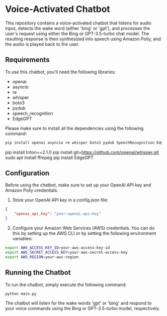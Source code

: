 # Voice-Activated Chatbot

This repository contains a voice-activated chatbot that listens for audio input, detects the wake word (either 'bing' or 'gpt'), and processes the user's request using either the Bing or GPT-3.5-turbo chat model. The resulting response is then synthesized into speech using Amazon Polly, and the audio is played back to the user.


## Requirements
To use this chatbot, you'll need the following libraries:
- openai
- asyncio
- re
- whisper
- boto3
- pydub
- speech_recognition
- EdgeGPT

Please make sure to install all the dependencies using the following command:
```py
pip install openai asyncio re whisper boto3 pydub SpeechRecognition EdgeGPT
```
pip install triton==2.1.0
pip install git+https://github.com/openai/whisper.git
sudo apt  install ffmpeg
pip install EdgeGPT


## Configuration
Before using the chatbot, make sure to set up your OpenAI API key and Amazon Polly credentials.
1. Store your OpenAI API key in a config.json file:
```json
{
    "openai_api_key": "your-openai-api-key"
}
```

2. Configure your Amazon Web Services (AWS) credentials. You can do this by setting up the AWS CLI or by setting the following environment variables:
```bash
export AWS_ACCESS_KEY_ID=your-aws-access-key-id
export AWS_SECRET_ACCESS_KEY=your-aws-secret-access-key
export AWS_REGION=your-aws-region
```


## Running the Chatbot
To run the chatbot, simply execute the following command:
```py
python main.py
```

The chatbot will listen for the wake words 'gpt' or 'bing' and respond to your voice commands using the Bing or GPT-3.5-turbo model, respectively.

